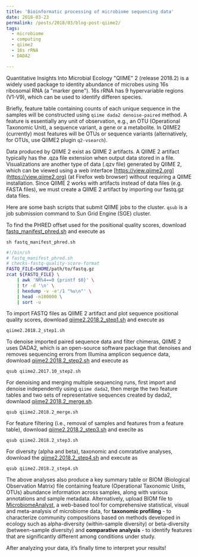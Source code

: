 ```yaml
---
title: 'Bioinformatic processing of microbiome sequencing data'
date: 2018-03-23
permalink: /posts/2018/03/blog-post-qiime2/
tags:
  - microbiome
  - computing
  - qiime2
  - 16s rRNA
  - DADA2

---
```

Quantitative Insights Into Microbial Ecology "QIIME" 2 (release 2018.2) is a widely used package to identity abundance of microbes using 16s ribosomal RNA (a "marker gene"). 16s rRNA has 9 hypervariable regions (V1-V9), which can be used to identify differen species.

Briefly, feature table containing counts of each unique sequence in the samples will be constructed using `qiime dada2 denoise-paired` method. A feature is essentially any unit of observation, e.g., an OTU (Operational Taxonomic Unit), a sequence variant, a gene or a metabolite. In QIIME2 (currently) most features will be OTUs or sequence variants (alternatively, for OTUs, use QIIME2 plugin `q2-vsearch`).

Data produced by QIIME 2 exist as QIIME 2 artifacts. A QIIME 2 artifact typically has the .qza file extension when output data stored in a file. Visualizations are another type of data (.qzv file) generated by QIIME 2, which can be viewed using a web interface [https://view.qiime2.org](https://view.qiime2.org) (at Firefox web browser) without requiring a QIIME installation. Since QIIME 2 works with artifacts instead of data files (e.g. FASTA files), we must create a QIIME 2 artifact by importing our fastq.gz data files. 

Here are some bash scripts that submit QIIME jobs to the cluster. `qsub` is a job submission command to Sun Grid Engine (SGE) cluster.

To find the PHRED offset used for the positional quality scores, download [fastq_manifest_phred.sh](https://bitbucket.org/adinasarapu/clustercomputing/src/6e3396384fc31cdb4703534a4ca42d7f6a979954/fastq_manifest_phred.sh?at=master) and execute as 

```
sh fastq_manifest_phred.sh
```

```bash
#!/bin/sh
# fastq_manifest_phred.sh
# checks-fastq-quality-score-format
FASTQ_FILE=$HOME/path/to/fastq.gz
zcat ${FASTQ_FILE} \
	| awk 'NR%4==0 {printf $0}' \
	| tr -d '\n' \
	| hexdump -v -e'/1 "%u\n"' \
	| head -n100000 \
	| sort -u
```

To import FASTQ files as QIIME 2 artifact and plot sequence positional quality scores, download [qiime2.2018.2_step1.sh](https://bitbucket.org/adinasarapu/clustercomputing/src/076a7a1d941a17122fb927b1f784a00db1fa2ff0/qiime2.2018.2_step1.sh?at=master&fileviewer=file-view-default) and execute as

```
qiime2.2018.2_step1.sh
```

To denoise imported paired sequence data and filter chimeras, QIIME 2 uses DADA2, which is an open-source software package that denoises and removes sequencing errors from Illumina amplicon sequence data, download [qiime2.2018.2_step2.sh](https://bitbucket.org/adinasarapu/clustercomputing/src/076a7a1d941a17122fb927b1f784a00db1fa2ff0/qiime2.2018.2_step2.sh?at=master&fileviewer=file-view-default) and execute as

```
qsub qiime2.2017.10_step2.sh
```

For denoising and merging multiple sequencing runs, first import and denoise independently using `qiime dada2`, then merge the two feature tables and two sets of representative sequences created by dada2, downlaod [qiime2.2018.2_merge.sh](https://bitbucket.org/adinasarapu/clustercomputing/src/076a7a1d941a17122fb927b1f784a00db1fa2ff0/qiime2.2018.2_merge.sh?at=master&fileviewer=file-view-default).

```
qsub qiime2.2018.2_merge.sh
```

For feature filtering (i.e., removal of samples and features from a feature table), download [qiime2.2018.2_step3.sh](https://bitbucket.org/adinasarapu/clustercomputing/src/076a7a1d941a17122fb927b1f784a00db1fa2ff0/qiime2.2018.2_step3.sh?at=master&fileviewer=file-view-default) and execite as 

```
qsub qiime2.2018.2_step3.sh
```

For diversity (alpha and beta), taxonomic and comratative analyses, download the [qiime2.2018.2_step4.sh](https://bitbucket.org/adinasarapu/clustercomputing/src/076a7a1d941a17122fb927b1f784a00db1fa2ff0/qiime2.2018.2_step4.sh?at=master&fileviewer=file-view-default) and execute as

```
qsub qiime2.2018.2_step4.sh
```

The above analyses also produce a key summary table or BIOM (Biological Observation Matrix) file containing feature (Operational Taxonomic Units, OTUs) abundance information across samples, along with various annotations and sample metadata. Alternatively, upload BIOM file to [MicrobiomeAnalyst](http://www.microbiomeanalyst.ca), a web-based tool for comprehensive statistical, visual and meta-analysis of microbiome data, for <b>taxonomic profiling</b> - to characterize community compositions based on methods developed in ecology such as alpha-diversity (within-sample diversity) or beta-diversity (between-sample diversity) and <b>comparative analysis</b> - to identify features that are significantly different among conditions under study.  

After analyzing your data, it’s finally time to interpret your results!

